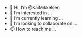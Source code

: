 - 👋 Hi, I’m @KaiMikkelsen
- 👀 I’m interested in ...
- 🌱 I’m currently learning ...
- 💞️ I’m looking to collaborate on ...
- 📫 How to reach me ...

<!---
KaiMikkelsen/KaiMikkelsen is a ✨ special ✨ repository because its `README.md` (this file) appears on your GitHub profile.
You can click the Preview link to take a look at your changes.
--->
